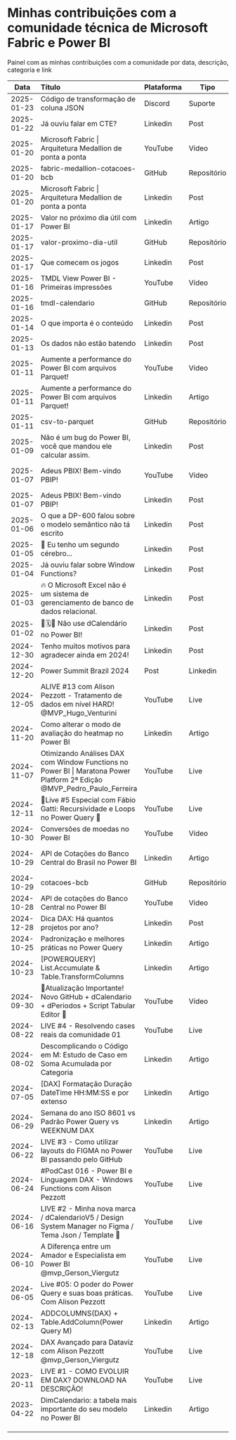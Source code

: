 # Minhas contribuições com a comunidade técnica de Microsoft Fabric e Power BI  

Painel com as minhas contribuições com a comunidade por data, descrição, categoria e link

|Data|Título|Plataforma|Tipo|Assunto|Link|
|---|:---|---|---|---|:---|
|2025-01-23|Código de transformação de coluna JSON|Discord|Suporte|Power BI|https://discord.com/channels/1279778182941245503/1331323911526289418 <br> https://gist.github.com/alisonpezzott/8657b86c63e72135c2426fe658c64630|
|2025-01-22|Já ouviu falar em CTE?|Linkedin|Post|Fabric|https://www.linkedin.com/posts/alisonpezzott_ol%C3%A1-j%C3%A1-ouviu-falar-sobre-cte-para-activity-7287872189851181056-CPPR|
|2025-01-20|Microsoft Fabric \| Arquitetura Medallion de ponta a ponta|YouTube|Vídeo|Fabric|https://youtu.be/4t7d41RyCt4|
|2025-01-20|fabric-medallion-cotacoes-bcb|GitHub|Repositório|Fabric|https://github.com/alisonpezzott/fabric-medallion-cotacoes-bcb|
|2025-01-20|Microsoft Fabric \| Arquitetura Medallion de ponta a ponta|Linkedin|Post|Fabric|https://www.linkedin.com/posts/alisonpezzott_microsoft-fabric-arquitetura-medallion-activity-7287046789130575873-Asiu|
|2025-01-17|Valor no próximo dia útil com Power BI|Linkedin|Artigo|Power BI|https://www.linkedin.com/pulse/valor-pr%C3%B3ximo-dia-%C3%BAtil-com-power-bi-alison-pezzott-gc3qe|
|2025-01-17|valor-proximo-dia-util|GitHub|Repositório|Power BI|https://github.com/alisonpezzott/valor-proximo-dia-util|
|2025-01-17|Que comecem os jogos|Linkedin|Post|Business Intelligence|https://www.linkedin.com/posts/alisonpezzott_que-comecem-os-jogos-activity-7285858318147817473-vLsr/|
|2025-01-16|TMDL View Power BI - Primeiras impressões|YouTube|Vídeo|Power BI|https://youtu.be/RO35mRk02bI|
|2025-01-16|tmdl-calendario|GitHub|Repositório|Power BI|https://github.com/alisonpezzott/tmdl-calendario|
|2025-01-14|O que importa é o conteúdo|Linkedin|Post|Soft Skills|https://www.linkedin.com/posts/alisonpezzott_ah-mas-%C3%A9-s%C3%B3-jogar-no-chat-gpt-que-ele-activity-7284910180402630656-UeF3|
|2025-01-13|Os dados não estão batendo|Linkedin|Post|Power BI|https://www.linkedin.com/posts/alisonpezzott_mas-os-dados-n%C3%A3o-est%C3%A3o-batendo-voc%C3%AA-activity-7284719737186508800-qqdh/|
|2025-01-11|Aumente a performance do Power BI com arquivos Parquet!|YouTube|Vídeo|Fabric|https://youtu.be/NnvTRmS1Noo|
|2025-01-11|Aumente a performance do Power BI com arquivos Parquet!|Linkedin|Artigo|Fabric|https://www.linkedin.com/posts/alisonpezzott_ah-mas-%C3%A9-s%C3%B3-jogar-no-chat-gpt-que-ele-activity-7284910180402630656-UeF3|
|2025-01-11|csv-to-parquet|GitHub|Repositório|Fabric|https://github.com/alisonpezzott/csv-to-parquet|
|2025-01-09|Não é um bug do Power BI, você que mandou ele calcular assim.|Linkedin|Post|Power BI|https://www.linkedin.com/posts/alisonpezzott_totais-em-matrizes-dax-activity-7283155097923031041-_WTl|
|2025-01-07|Adeus PBIX! Bem-vindo PBIP!|YouTube|Vídeo|Power BI, Fabric, GitHub|https://youtu.be/Yog22N2Lq14|
|2025-01-07|Adeus PBIX! Bem-vindo PBIP!|Linkedin|Post|Power BI, Fabric|https://www.linkedin.com/posts/alisonpezzott_microsoft-fabric-powerbi-activity-7282380511015034880-OX9r/|
|2025-01-06|O que a DP-600 falou sobre o modelo semântico não tá escrito|Linkedin|Post|Fabric|https://www.linkedin.com/posts/alisonpezzott_o-que-a-dp-600-falou-sobre-o-modelo-sem%C3%A2ntico-activity-7282223249680191488-ktQY|
|2025-01-05|🧠 Eu tenho um segundo cérebro...|Linkedin|Post|Soft Skills|https://www.linkedin.com/posts/alisonpezzott_eu-tenho-um-segundo-c%C3%A9rebro-este-activity-7281853187173593088-28io
|2025-01-04|Já ouviu falar sobre Window Functions?|Linkedin|Post|Power BI|https://www.linkedin.com/posts/alisonpezzott_j%C3%A1-ouviu-falar-sobre-window-functions-activity-7281493338023747584-Fs6x/|
|2025-01-03|🔥 O Microsoft Excel não é um sistema de gerenciamento de banco de dados relacional.|Linkedin|Post|Power BI|https://www.linkedin.com/posts/alisonpezzott_o-microsoft-excel-n%C3%A3o-%C3%A9-um-sistema-de-activity-7281012078356697088-whhZ/|
|2025-01-02|🚫🗓️🔫 Não use dCalendário no Power BI!|Linkedin|Post|Power BI|https://www.linkedin.com/posts/alisonpezzott_n%C3%A3o-use-dcalend%C3%A1rio-no-power-bi-activity-7280701641928900608-CKSK/|
|2024-12-30|Tenho muitos motivos para agradecer ainda em 2024!|Linkedin|Post|Soft Skills|https://www.linkedin.com/posts/alisonpezzott_tenho-muitos-motivos-para-agradecer-ainda-activity-7279374401618214912-1pq2/|
|2024-12-20|Power Summit Brazil 2024|Post|Linkedin|Evento|https://www.linkedin.com/posts/alisonpezzott_hoje-foi-um-dia-cheio-de-troca-de-conhecimento-activity-7276017190477139968-mYji/|
|2024-12-05|ALIVE #13 com Alison Pezzott - Tratamento de dados em nível HARD! @MVP_Hugo_Venturini|YouTube|Live|Power BI|https://www.youtube.com/live/OasWHw3Dtuw|
|2024-11-20|Como alterar o modo de avaliação do heatmap no Power BI|Linkedin|Artigo|Power BI|https://www.linkedin.com/pulse/como-alterar-o-mode-de-avalia%25C3%25A7%25C3%25A3o-do-heatmap-power-bi-alison-pezzott-dg1lf/|
|2024-11-07|Otimizando Análises DAX com Window Functions no Power BI \| Maratona Power Platform 2ª Edição @MVP_Pedro_Paulo_Ferreira|YouTube|Live|Power BI|https://www.youtube.com/live/dzASHz0QnjQ/|
|2024-12-11|🔴Live #5 Especial com Fábio Gatti: Recursividade e Loops no Power Query 🔴|YouTube|Live|Power BI|https://youtube.com/live/ALH1_DzMP2s|
|2024-10-30|Conversões de moedas no Power BI|YouTube|Vídeo|Power BI|https://youtu.be/IeJZQMcXdMM|
|2024-10-29|API de Cotações do Banco Central do Brasil no Power BI|Linkedin|Artigo|Power BI|https://www.linkedin.com/pulse/api-de-cota%25C3%25A7%25C3%25B5es-do-banco-central-brasil-power-bi-alison-pezzott-1biff/?trackingId=dbgOB%2BtkRdCeN1Y4WOWLbg%3D%3D|
|2024-10-29|cotacoes-bcb|GitHub|Repositório|Power BI|https://github.com/alisonpezzott/cotacoes-bcb|
|2024-10-28|API de cotações do Banco Central no Power BI|YouTube|Video|Power BI|https://youtu.be/J_LGwbN1Jjk|
|2024-12-28|Dica DAX: Há quantos projetos por ano?|Linkedin|Post|Power BI|https://www.linkedin.com/posts/alisonpezzott_dica-dax-como-calcular-projetos-por-ano-activity-7278897413799444480-INVK|
|2024-10-25|Padronização e melhores práticas no Power Query|Linkedin|Artigo|Power BI|https://www.linkedin.com/pulse/padroniza%25C3%25A7%25C3%25A3o-e-melhores-pr%25C3%25A1ticas-power-query-alison-pezzott-06ene/|
|2024-10-23|\[POWERQUERY] List.Accumulate & Table.TransformColumns|Linkedin|Artigo|Power BI|https://www.linkedin.com/pulse/powerquery-listaccumulate-tabletransformcolumns-alison-pezzott-2grff/|
|2024-09-30|📢Atualização Importante! Novo GitHub + dCalendario + dPeriodos + Script Tabular Editor 🤯|YouTube|Vídeo|Fabric, GitHub|https://youtu.be/VAeApCOkn_Q|
|2024-08-22|LIVE #4 - Resolvendo cases reais da comunidade 01|YouTube|Live|Power BI|https://youtube.com/live/TRQ6pYp90fA|
|2024-08-02|Descomplicando o Código em M: Estudo de Caso em Soma Acumulada por Categoria|Linkedin|Artigo|Power BI|https://www.linkedin.com/pulse/descomplicando-o-c%25C3%25B3digo-em-m-estudo-de-caso-soma-por-alison-pezzott-wgdlf/|
|2024-07-05|\[DAX] Formatação Duração DateTime HH\:MM:SS e por extenso|Linkedin|Artigo|Power BI|https://www.linkedin.com/pulse/dax-formata%25C3%25A7%25C3%25A3o-dura%25C3%25A7%25C3%25A3o-datetime-hhmmss-e-por-extenso-alison-pezzott-v2dkf/|
|2024-06-29|Semana do ano ISO 8601 vs Padrão Power Query vs WEEKNUM DAX|Linkedin|Artigo|Power BI|https://www.linkedin.com/pulse/semana-do-ano-iso-8601-vs-padr%25C3%25A3o-power-query-weeknum-dax-pezzott-zttdf/|
|2024-06-22|LIVE #3 - Como utilizar layouts do FIGMA no Power BI passando pelo GitHub|YouTube|Live|Power BI, GitHub|https://youtube.com/live/qR1jPVdEQUM|
|2024-06-24|#PodCast 016 - Power BI e Linguagem DAX - Windows Functions com Alison Pezzott|YouTube|Live|Power BI|https://www.youtube.com/live/dzwDj8fk6pQ/|
|2024-06-16|LIVE #2 - Minha nova marca / dCalendarioV5 / Design System Manager no Figma / Tema Json / Template 🤯|YouTube|Live|Power BI|https://youtube.com/live/SgrHRF4lEOY|
|2024-06-10|A Diferença entre um Amador e Especialista em Power BI @mvp_Gerson_Viergutz|YouTube|Live|Power BI|https://www.youtube.com/live/vBTBXqcGtE4/|
|2024-06-05|Live #05: O poder do Power Query e suas boas práticas. Com Alison Pezzott|YouTube|Live|Power BI|https://www.youtube.com/watch?v=S42G0lmfqIQ|
|2024-02-13|ADDCOLUMNS(DAX) + Table.AddColumn(Power Query M)|Linkedin|Artigo|Power BI|https://www.linkedin.com/pulse/addcolumnsdax-tableaddcolumnpower-query-m-alison-pezzott-uwvjf/|
|2024-12-18|DAX Avançado para Dataviz com Alison Pezzott @mvp_Gerson_Viergutz|YouTube|Live|Power BI|https://www.youtube.com/live/3LIrsQ_IkAg|
|2023-20-11|LIVE #1 - COMO EVOLUIR EM DAX? DOWNLOAD NA DESCRIÇÂO!|YouTube|Live|Power BI|https://youtube.com/live/RrMq8t6Gy8Q|
|2023-04-22|DimCalendario: a tabela mais importante do seu modelo no Power BI|Linkedin|Artigo|Power BI|https://www.linkedin.com/pulse/dimcalendario-tabela-mais-importante-do-seu-modelo-power-pezzott/|
|||||||
|||||||
|||||||






